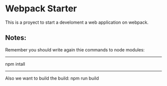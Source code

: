 # Webpack Starter

This is a proyect to start a develoment a web application on webpack.

## Notes:

Remember you should write again thie commands to node modules:
******
npm intall
*********

Also we want to build the build:
npm run build


